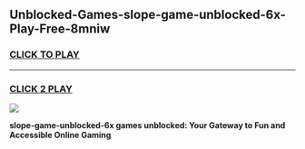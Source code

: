 
## Unblocked-Games-slope-game-unblocked-6x-Play-Free-8mniw
<h3>
<a href="https://premium76.site?title=slope-game-unblocked-6x&ref=21A">CLICK TO PLAY</a></h3>
<hr>

<h3>
<a href="https://premium76.site?title=slope-game-unblocked-6x&ref=21A">CLICK 2 PLAY</a>
  
</h3>

<a href="https://premium76.site?title=slope-game-unblocked-6x&ref=21A"><img src="https://clearcache.store/games.png"></a>


**slope-game-unblocked-6x games unblocked: Your Gateway to Fun and Accessible Online Gaming**
